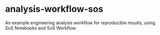 # analysis-workflow-sos
An example engineering analysis workflow for reproducible results, using SoS Notebooks and SoS Workflow.
